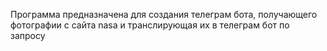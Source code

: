 Программа предназначена для создания телеграм бота, получающего фотографии с сайта nasa и транслирующая их в телеграм бот по запросу
